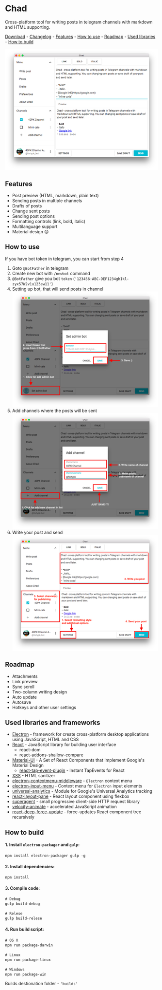 # Chad

Cross-platform tool for writing posts in telegram channels with markdown and HTML supporting.

[Download](https://github.com/Perkovec/Chad/releases) - [Changelog](https://github.com/Perkovec/Chad/blob/master/CHANGELOG.md) - [Features](#features) - [How to use](#how-to-use) - [Roadmap](#roadmap) - [Used libraries](#used-libraries-and-frameworks) - [How to build](#how-to-build)

![Main window](images/main.png)

## Features
- Post preview (HTML, markdown, plain text)
- Sending posts in multiple channels
- Drafts of posts
- Change sent posts
- Sending post options
- Formatting controls (link, bold, italic)
- Multilanguage support
- Material design 😊

## How to use
If you have bot token in telegram, you can start from step 4

1. Goto `@BotFather` in telegram
2. Create new bot with `/newbot` command
3. `@BotFather` give you bot `token` (`'123456:ABC-DEF1234ghIkl-zyx57W2v1u123ew11'`)
4. Setting up bot, that will send posts in channel ![Setup bot](images/step4.png)
5. Add channels where the posts will be sent ![Add channel](images/step5.png)
6. Write your post and send ![Write and send post](images/step6.png)

## Roadmap
- Attachments
- Link preview
- Sync scroll
- Two-column writing design
- Auto update
- Autosave
- Hotkeys and other user settings

## Used libraries and frameworks
- [Electron](http://electron.atom.io/) - framework for create cross-platform desktop applications using JavaScript, HTML and CSS
- [React](https://facebook.github.io/react/) - JavaScript library for building user interface
  - react-dom
  - react-addons-shallow-compare
- [Material-UI](http://www.material-ui.com) - A Set of React Components that Implement Google's Material Design
  - [react-tap-event-plugin](https://github.com/zilverline/react-tap-event-plugin) - Instant TapEvents for React
- [XSS](https://github.com/leizongmin/js-xss) - HTML sanitizer
- [electron-contextmenu-middleware](https://github.com/parro-it/electron-contextmenu-middleware) - `Electron` context menu
- [electron-input-menu](https://github.com/parro-it/electron-input-menu) - Context menu for `Electron` input elements
- [universal-analytics](https://github.com/peaksandpies/universal-analytics) - Module for Google's Universal Analytics tracking
- [react-layout-pane](https://github.com/tomkp/react-layout-pane) - React layout component using flexbox
- [superagent](https://github.com/visionmedia/superagent) - small progressive client-side HTTP request library
- [velocity-animate](https://github.com/julianshapiro/velocity) - accelerated JavaScript animation
- [react-deep-force-update](https://github.com/gaearon/react-deep-force-update) - force-updates React component tree recursively


## How to build
#### 1. Install `electron-packager` and `gulp`:
```
npm install electron-packager gulp -g
```
#### 2. Install dependencies:
```
npm install
```
#### 3. Compile code:
```
# Debug
gulp build-debug

# Relese
gulp build-relese
```
#### 4. Run build script:
```
# OS X
npm run package-darwin

# Linux
npm run package-linux

# Windows
npm run package-win
```
Builds destionation folder - `'builds'`
